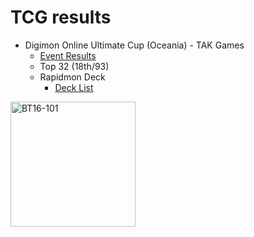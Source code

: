 # __TCG results__

- Digimon Online Ultimate Cup (Oceania) - TAK Games
  - [Event Results](https://bestcoastpairings.com/event/fKFPK3omjZwL)
  - Top 32 (18th/93)
  - Rapidmon Deck
    - [Deck List](https://github.com/sineOnTan/sineOnTan.github.io/blob/main/RapidUltiCupNov2024.txt)
  

<img src="https://github.com/user-attachments/assets/5e3c369a-b360-4bc6-8568-c83289c97e21" alt="BT16-101" width="200" />

